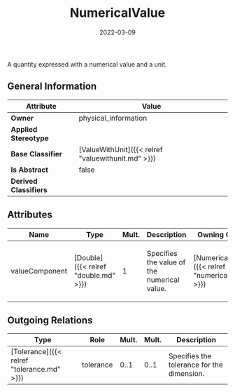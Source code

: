 ﻿---
title: NumericalValue
toc: false
type: specs
date: "2022-03-09"
draft: false
specification: VEC
version: 2.0.0
documentType: "Recommendation"
elementType: Class
classes:
  - NumericalValue
menu_name: vec-2.0.0
---
<p>A quantity expressed with a numerical value and a unit. </p>

## General Information

| Attribute               | Value |
|-------------------------|-------|
| **Owner**               | physical_information |
| **Applied Stereotype**  |   |
| **Base Classifier**     | [ValueWithUnit]({{< relref "valuewithunit.md" >}})<br/>  |
| **Is Abstract**         | false |
| **Derived Classifiers** |   |

## Attributes
|  Name  |  Type  |  Mult.  |  Description  |  Owning Classifier  |
|--------|--------|---------|---------------|--------------|
|valueComponent | [Double]({{< relref "double.md" >}}) | 1 | <p>Specifies the value of the numerical value. </p> | [NumericalValue]({{< relref "numericalvalue.md" >}}) |

## Outgoing Relations
|    Type  |   Role   |   Mult.   |   Mult.   |   Description   |
|----------|----------|-----------|-----------|-----------------|
| [Tolerance]({{< relref "tolerance.md" >}}) | tolerance | 0..1 | 0..1 | Specifies the tolerance for the dimension. |
